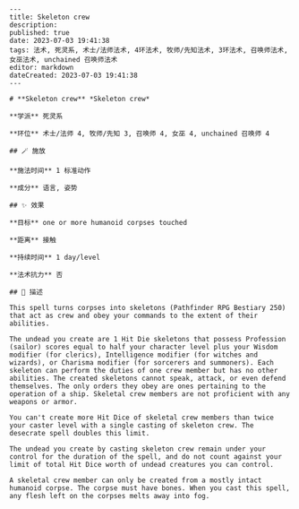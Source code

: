 
    ---
    title: Skeleton crew
    description: 
    published: true
    date: 2023-07-03 19:41:38
    tags: 法术, 死灵系, 术士/法师法术, 4环法术, 牧师/先知法术, 3环法术, 召唤师法术, 女巫法术, unchained 召唤师法术
    editor: markdown
    dateCreated: 2023-07-03 19:41:38
    ---

    # **Skeleton crew** *Skeleton crew*

    **学派** 死灵系 

    **环位** 术士/法师 4, 牧师/先知 3, 召唤师 4, 女巫 4, unchained 召唤师 4

    ## 🪄 施放

    **施法时间** 1 标准动作

    **成分** 语言, 姿势

    ## ✨ 效果 

    **目标** one or more humanoid corpses touched 

    **距离** 接触  

    **持续时间** 1 day/level 

    **法术抗力** 否

    ## 📖 描述

    This spell turns corpses into skeletons (Pathfinder RPG Bestiary 250) that act as crew and obey your commands to the extent of their abilities.

    The undead you create are 1 Hit Die skeletons that possess Profession (sailor) scores equal to half your character level plus your Wisdom modifier (for clerics), Intelligence modifier (for witches and wizards), or Charisma modifier (for sorcerers and summoners). Each skeleton can perform the duties of one crew member but has no other abilities. The created skeletons cannot speak, attack, or even defend themselves. The only orders they obey are ones pertaining to the operation of a ship. Skeletal crew members are not proficient with any weapons or armor.

    You can't create more Hit Dice of skeletal crew members than twice your caster level with a single casting of skeleton crew. The desecrate spell doubles this limit.

    The undead you create by casting skeleton crew remain under your control for the duration of the spell, and do not count against your limit of total Hit Dice worth of undead creatures you can control.

    A skeletal crew member can only be created from a mostly intact humanoid corpse. The corpse must have bones. When you cast this spell, any flesh left on the corpses melts away into fog.
    